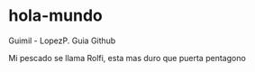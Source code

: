# hola-mundo
Guimil - LopezP. Guia Github

Mi pescado se llama Rolfi, esta mas duro que puerta pentagono
